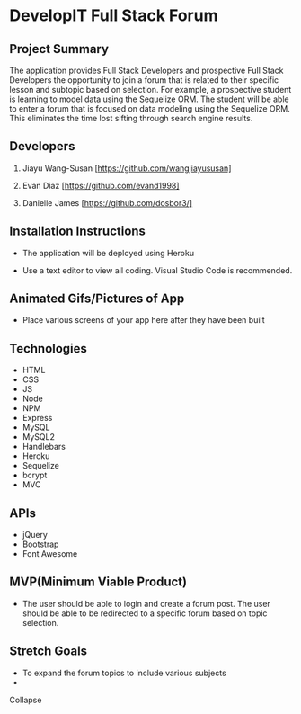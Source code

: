 # DevelopIT Full Stack Forum

## Project Summary
The application provides Full Stack Developers and prospective Full Stack Developers the opportunity to join a forum that is related to their specific lesson and subtopic based on selection.  For example, a prospective student is learning to model data using the Sequelize ORM.  The student will be able to enter a forum that is focused on data modeling using the Sequelize ORM.  This eliminates the time lost sifting through search engine results.  

## Developers

1.  Jiayu Wang-Susan  [https://github.com/wangjiayususan]

2.  Evan Diaz [https://github.com/evand1998]

3.  Danielle James [https://github.com/dosbor3/]

## Installation Instructions

- The application will be deployed using Heroku

- Use a text editor to view all coding.  Visual Studio Code is recommended.


## Animated Gifs/Pictures of App

- Place various screens of your app here after they have been built

## Technologies
* HTML
* CSS
* JS
* Node
* NPM
* Express
* MySQL
* MySQL2
* Handlebars
* Heroku
* Sequelize
* bcrypt
* MVC

## APIs
* jQuery
* Bootstrap
* Font Awesome

## MVP(Minimum Viable Product)

- The user should be able to login and create a forum post.  The user should be able to be redirected to a specific forum based on topic selection.


## Stretch Goals
 - To expand the forum topics to include various subjects
-
Collapse

